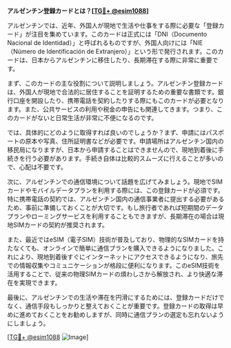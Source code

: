 **アルゼンチン登録カードとは？[[TG💪+ @esim1088](https://t.me/s/esim1088)]**

アルゼンチンでは、近年、外国人が現地で生活や仕事をする際に必要な「登録カード」が注目を集めています。このカードは正式には「DNI（Documento Nacional de Identidad）」と呼ばれるものですが、外国人向けには「NIE（Número de Identificación de Extranjero）」という形で発行されます。このカードは、日本からアルゼンチンに移住したり、長期滞在する際に非常に重要です。

まず、このカードの主な役割について説明しましょう。アルゼンチン登録カードは、外国人が現地で合法的に居住することを証明するための重要な書類です。銀行口座を開設したり、携帯電話を契約したりする際にもこのカードが必要となります。また、公共サービスの利用や税金の申告にも関連してきます。つまり、このカードがないと日常生活が非常に不便になるのです。

では、具体的にどのように取得すれば良いのでしょうか？まず、申請にはパスポートの原本や写真、住所証明書などが必要です。申請場所はアルゼンチン国内の移民局になりますが、日本から申請することはできませんので、現地到着後に手続きを行う必要があります。手続き自体は比較的スムーズに行えることが多いので、心配は不要です。

次に、アルゼンチンでの通信環境について話題を広げてみましょう。現地でSIMカードやモバイルデータプランを利用する際には、この登録カードが必須です。特に携帯電話の契約では、アルゼンチン国内の通信事業者に提出する必要があるため、事前に準備しておくことが大切です。もし旅行者であれば短期間のデータプランやローミングサービスを利用することもできますが、長期滞在の場合は現地SIMカードの契約が推奨されます。

また、最近ではeSIM（電子SIM）技術が普及しており、物理的なSIMカードを持たなくても、オンラインで簡単に通信プランを購入できるようになりました。これにより、現地到着後すぐにインターネットにアクセスできるようになり、旅先での情報収集やコミュニケーションが格段に便利になります。このeSIM技術を活用することで、従来の物理SIMカードの煩わしさから解放され、より快適な滞在を実現できます。

最後に、アルゼンチンでの生活や滞在を円滑にするためには、登録カードだけでなく、通信手段もしっかりと整えておくことが重要です。登録カードの取得は早めに進めておくことをお勧めしますが、同時に通信プランの選定も忘れないようにしましょう。

[[TG💪+ @esim1088](https://t.me/s/esim1088) ![Image](https://i.postimg.cc/Y0z9fWf4/image.png)]